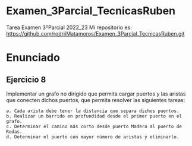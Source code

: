 # Examen_3Parcial_TecnicasRuben
Tarea Examen 3ºParcial 2022_23 
Mi repositorio es: https://github.com/rodriiMatamoros/Examen_3Parcial_TecnicasRuben.git

# Enunciado
## Ejercicio 8

Implementar un grafo no dirigido que permita cargar puertos y las aristas que conecten dichos puertos, que permita resolver las siguientes tareas:

    a. Cada arista debe tener la distancia que separa dichos puertos.
    b. Realizar un barrido en profundidad desde el primer puerto en el grafo.
    c. Determinar el camino más corto desde puerto Madero al puerto de Rodas.
    d. Determinar el puerto con mayor número de aristas y eliminarlo.
